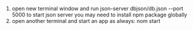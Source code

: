 1. open new terminal window and run json-server dbjson/db.json --port 5000 to start json server
you may need to install npm package globally
2. open another terminal and start an app as always: nom start